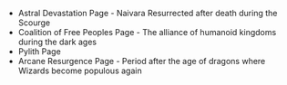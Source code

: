 - Astral Devastation Page - Naivara Resurrected after death during the Scourge
- Coalition of Free Peoples Page - The alliance of humanoid kingdoms during the dark ages
- Pylith Page
- Arcane Resurgence Page - Period after the age of dragons where Wizards become populous again